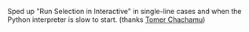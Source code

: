 Sped up "Run Selection in Interactive" in single-line cases and when the Python interpreter is slow to start.
(thanks [Tomer Chachamu](https://github.com/r3m0t/))

